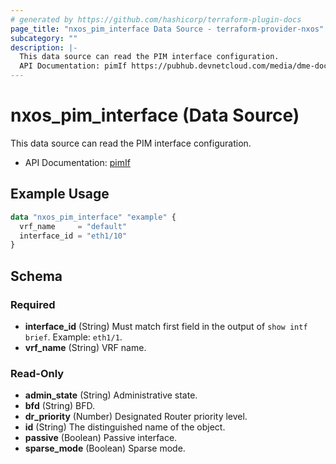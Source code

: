 ```yaml
---
# generated by https://github.com/hashicorp/terraform-plugin-docs
page_title: "nxos_pim_interface Data Source - terraform-provider-nxos"
subcategory: ""
description: |-
  This data source can read the PIM interface configuration.
  API Documentation: pimIf https://pubhub.devnetcloud.com/media/dme-docs-10-2-2/docs/Layer%203/pim:If/
---
```


# nxos_pim_interface (Data Source)

This data source can read the PIM interface configuration.

- API Documentation: [pimIf](https://pubhub.devnetcloud.com/media/dme-docs-10-2-2/docs/Layer%203/pim:If/)

## Example Usage

```terraform
data "nxos_pim_interface" "example" {
  vrf_name     = "default"
  interface_id = "eth1/10"
}
```

<!-- schema generated by tfplugindocs -->
## Schema

### Required

- **interface_id** (String) Must match first field in the output of `show intf brief`. Example: `eth1/1`.
- **vrf_name** (String) VRF name.

### Read-Only

- **admin_state** (String) Administrative state.
- **bfd** (String) BFD.
- **dr_priority** (Number) Designated Router priority level.
- **id** (String) The distinguished name of the object.
- **passive** (Boolean) Passive interface.
- **sparse_mode** (Boolean) Sparse mode.


